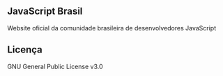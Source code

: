 ## JavaScript Brasil
Website oficial da comunidade brasileira de desenvolvedores JavaScript

## Licença

GNU General Public License v3.0
